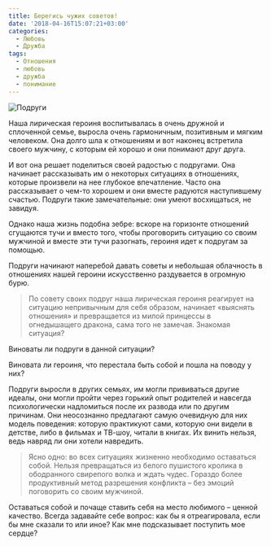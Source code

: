 ```yaml
---
title: Берегись чужих советов!
date: '2018-04-16T15:07:21+03:00'
categories:
  - Любовь
  - Дружба
tags:
  - Отношения
  - любовь
  - дружба
  - понимание
---
```

![Подруги](/images/uploads/freedom-2218616_1920.jpg)

Наша лирическая героиня воспитывалась в очень дружной и сплоченной семье, выросла очень гармоничным, позитивным и мягким человеком. Она долго шла к отношениям и вот наконец встретила своего мужчину, с которым ей хорошо и они понимают друг друга.

И вот она решает поделиться своей радостью с подругами. Она начинает рассказывать им о некоторых ситуациях в отношениях, которые произвели на нее глубокое впечатление. Часто она рассказывает о чем-то хорошем и они вместе радуются наступившему счастью. Подруги такие замечательные: они умеют восхищаться, не завидуя. 

Однако наша жизнь подобна зебре: вскоре на горизонте отношений сгущаются тучи и вместо того, чтобы проговорить ситуацию со своим мужчиной и вместе эти тучи разогнать, героиня идет к подругам за помощью.  

Подруги начинают наперебой давать советы и небольшая облачность  в отношениях нашей героини искусственно раздувается в огромную бурю. 

> По совету своих подруг наша лирическая героиня реагирует на ситуацию непривычным для себя образом, начинает «выяснять отношения» и превращается из милой принцессы в огнедышащего дракона, сама того не замечая. Знакомая ситуация?

Виноваты ли подруги в данной ситуации? 

Виновата ли героиня, что перестала быть собой и пошла на поводу у них?

Подруги выросли в других семьях, им могли прививаться другие идеалы, они могли пройти через горький опыт родителей и навсегда психологически надломиться после их развода или по другим причинам. Они неосознанно предлагают самую очевидную для них модель поведения: которую практикуют сами, которую они видели в детстве, либо в фильмах и ТВ-шоу, читали в книгах. Их винить нельзя, ведь навряд ли они хотели навредить.

> Ясно одно: во всех ситуациях жизненно необходимо оставаться собой. Нельзя превращаться из белого пушистого кролика в ободранного свирепого волка и ждать чудес.  Гораздо более продуктивный метод разрешения конфликта – без эмоций поговорить со своим мужчиной.

Оставаться собой и почаще ставить себя на место любимого – ценной качество. Всегда задавайте себе вопрос: как бы я отреагировала, если бы мне сказали то или иное? Как мне подсказывает поступить мое сердце?
